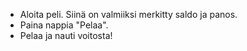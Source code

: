 - Aloita peli. Siinä on valmiiksi merkitty saldo ja panos. 
- Paina nappia "Pelaa". 
- Pelaa ja nauti voitosta!